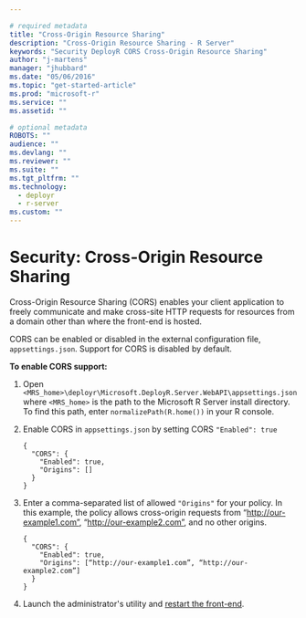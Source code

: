 ```yaml
---

# required metadata
title: "Cross-Origin Resource Sharing"
description: "Cross-Origin Resource Sharing - R Server"
keywords: "Security DeployR CORS Cross-Origin Resource Sharing"
author: "j-martens"
manager: "jhubbard"
ms.date: "05/06/2016"
ms.topic: "get-started-article"
ms.prod: "microsoft-r"
ms.service: ""
ms.assetid: ""

# optional metadata
ROBOTS: ""
audience: ""
ms.devlang: ""
ms.reviewer: ""
ms.suite: ""
ms.tgt_pltfrm: ""
ms.technology: 
  - deployr
  - r-server
ms.custom: ""
---
```


# Security: Cross-Origin Resource Sharing

Cross-Origin Resource Sharing (CORS) enables your client application to freely communicate and make cross-site HTTP requests for resources from a domain other than where the front-end is hosted. 

CORS can be enabled or disabled in the external configuration file, `appsettings.json`. Support for CORS is disabled by default.  

**To enable CORS support:**

1. Open `<MRS_home>\deployr\Microsoft.DeployR.Server.WebAPI\appsettings.json` where `<MRS_home>` is the path to the Microsoft R Server install directory. To find this path, enter `normalizePath(R.home())` in your R console.

1. Enable CORS in `appsettings.json` by setting CORS `"Enabled": true`
   ```
   {
     "CORS": {
       "Enabled": true,
       "Origins": []
     }
   }
   ```

2. Enter a comma-separated list of allowed `"Origins"` for your policy.  In this example, the policy allows cross-origin requests from “http://our-example1.com”, “http://our-example2.com”, and no other origins.
   ```
   {
     "CORS": {
       "Enabled": true,
       "Origins": [“http://our-example1.com”, “http://our-example2.com”]
     }
   }
   ```
3. Launch the administrator's utility and [restart the front-end](admin-utility.md#startstop).